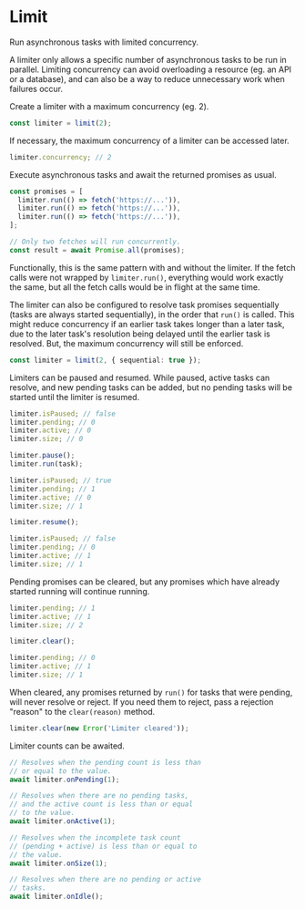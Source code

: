 # Limit

Run asynchronous tasks with limited concurrency.

A limiter only allows a specific number of asynchronous tasks to be run in parallel. Limiting concurrency can avoid overloading a resource (eg. an API or a database), and can also be a way to reduce unnecessary work when failures occur.

Create a limiter with a maximum concurrency (eg. 2).

```ts
const limiter = limit(2);
```

If necessary, the maximum concurrency of a limiter can be accessed later.

```ts
limiter.concurrency; // 2
```

Execute asynchronous tasks and await the returned promises as usual.

```ts
const promises = [
  limiter.run(() => fetch('https://...')),
  limiter.run(() => fetch('https://...')),
  limiter.run(() => fetch('https://...')),
];

// Only two fetches will run concurrently.
const result = await Promise.all(promises);
```

Functionally, this is the same pattern with and without the limiter. If the fetch calls were not wrapped by `limiter.run()`, everything would work exactly the same, but all the fetch calls would be in flight at the same time.

The limiter can also be configured to resolve task promises sequentially (tasks are always started sequentially), in the order that `run()` is called. This might reduce concurrency if an earlier task takes longer than a later task, due to the later task's resolution being delayed until the earlier task is resolved. But, the maximum concurrency will still be enforced.

```ts
const limiter = limit(2, { sequential: true });
```

Limiters can be paused and resumed. While paused, active tasks can resolve, and new pending tasks can be added, but no pending tasks will be started until the limiter is resumed.

```ts
limiter.isPaused; // false
limiter.pending; // 0
limiter.active; // 0
limiter.size; // 0

limiter.pause();
limiter.run(task);

limiter.isPaused; // true
limiter.pending; // 1
limiter.active; // 0
limiter.size; // 1

limiter.resume();

limiter.isPaused; // false
limiter.pending; // 0
limiter.active; // 1
limiter.size; // 1
```

Pending promises can be cleared, but any promises which have already started running will continue running.

```ts
limiter.pending; // 1
limiter.active; // 1
limiter.size; // 2

limiter.clear();

limiter.pending; // 0
limiter.active; // 1
limiter.size; // 1
```

When cleared, any promises returned by `run()` for tasks that were pending, will never resolve or reject. If you need them to reject, pass a rejection "reason" to the `clear(reason)` method.

```ts
limiter.clear(new Error('Limiter cleared'));
```

Limiter counts can be awaited.

```ts
// Resolves when the pending count is less than
// or equal to the value.
await limiter.onPending(1);

// Resolves when there are no pending tasks,
// and the active count is less than or equal
// to the value.
await limiter.onActive(1);

// Resolves when the incomplete task count
// (pending + active) is less than or equal to
// the value.
await limiter.onSize(1);

// Resolves when there are no pending or active
// tasks.
await limiter.onIdle();
```
